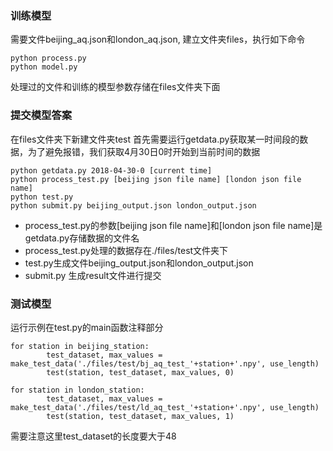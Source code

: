 ### 训练模型
需要文件beijing_aq.json和london_aq.json, 建立文件夹files，执行如下命令
```
python process.py
python model.py
```
处理过的文件和训练的模型参数存储在files文件夹下面

### 提交模型答案
在files文件夹下新建文件夹test
首先需要运行getdata.py获取某一时间段的数据，为了避免报错，我们获取4月30日0时开始到当前时间的数据
```
python getdata.py 2018-04-30-0 [current time]
python process_test.py [beijing json file name] [london json file name]
python test.py
python submit.py beijing_output.json london_output.json
```
- process_test.py的参数[beijing json file name]和[london json file name]是getdata.py存储数据的文件名
- process_test.py处理的数据存在./files/test文件夹下
- test.py生成文件beijing_output.json和london_output.json
- submit.py 生成result文件进行提交

### 测试模型
运行示例在test.py的main函数注释部分
```
for station in beijing_station:
        test_dataset, max_values = make_test_data('./files/test/bj_aq_test_'+station+'.npy', use_length)
        test(station, test_dataset, max_values, 0)

for station in london_station:
        test_dataset, max_values = make_test_data('./files/test/ld_aq_test_'+station+'.npy', use_length)
        test(station, test_dataset, max_values, 1)
```
需要注意这里test_dataset的长度要大于48
